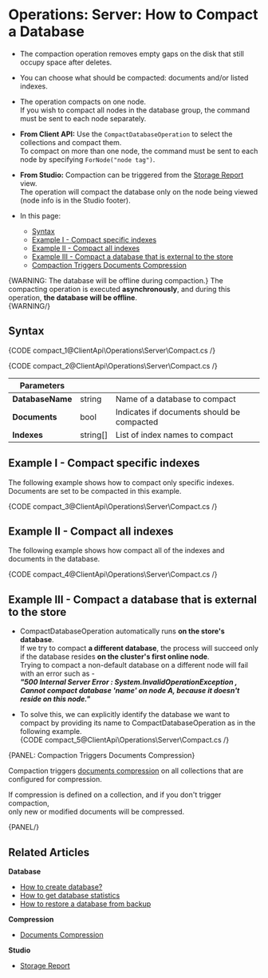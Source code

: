 # Operations: Server: How to Compact a Database

* The compaction operation removes empty gaps on the disk that still occupy space after deletes.

* You can choose what should be compacted: documents and/or listed indexes.  

* The operation compacts on one node.  
  If you wish to compact all nodes in the database group, the command must be sent to each node separately.  

* **From Client API:**
  Use the `CompactDatabaseOperation` to select the collections and compact them.  
  To compact on more than one node, the command must be sent to each node by specifying `ForNode("node tag")`. 

* **From Studio:**
  Compaction can be triggered from the [Storage Report](../../../studio/database/settings/documents-compression#database-storage-report) view.  
  The operation will compact the database only on the node being viewed (node info is in the Studio footer).  



* In this page:
   * [Syntax](../../../client-api/operations/server-wide/compact-database#syntax)
   * [Example I - Compact specific indexes](../../../client-api/operations/server-wide/compact-database#example-i---compact-specific-indexes)
   * [Example II - Compact all indexes](../../../client-api/operations/server-wide/compact-database#example-ii---compact-all-indexes)
   * [Example III - Compact a database that is external to the store](../../../client-api/operations/server-wide/compact-database#example-iii)
   * [Compaction Triggers Documents Compression](../../../client-api/operations/server-wide/compact-database#compaction-triggers-documents-compression)

{WARNING: The database will be offline during compaction.}
The compacting operation is executed **asynchronously**, 
and during this operation, **the database will be offline**.  
{WARNING/}

## Syntax

{CODE compact_1@ClientApi\Operations\Server\Compact.cs /}

{CODE compact_2@ClientApi\Operations\Server\Compact.cs /}

| Parameters | | |
| ------------- | ------------- | ----- |
| **DatabaseName** | string | Name of a database to compact |
| **Documents** | bool | Indicates if documents should be compacted |
| **Indexes** | string[] | List of index names to compact |

## Example I - Compact specific indexes

The following example shows how to compact only specific indexes.
Documents are set to be compacted in this example.

{CODE compact_3@ClientApi\Operations\Server\Compact.cs /}


## Example II - Compact all indexes

The following example shows how compact all of the indexes and documents in the database. 

{CODE compact_4@ClientApi\Operations\Server\Compact.cs /}


## Example III - Compact a database that is external to the store

* CompactDatabaseOperation automatically runs **on the store's database**.  
  If we try to compact **a different database**, the process will succeed only if the database 
  resides **on the cluster's first online node**.  
  Trying to compact a non-default database on a different node will fail with an error such as -  
  **_"500 Internal Server Error : 
  System.InvalidOperationException , 
  Cannot compact database 'name' on node A, because it doesn't reside on this node."_**  
  
* To solve this, we can explicitly identify the database we want to compact by providing 
  its name to CompactDatabaseOperation as in the following example.  
  {CODE compact_5@ClientApi\Operations\Server\Compact.cs /}

{PANEL: Compaction Triggers Documents Compression}

Compaction triggers [documents compression](../../../server/storage/documents-compression) 
on all collections that are configured for compression.  

If compression is defined on a collection, and if you don't trigger compaction,  
only new or modified documents will be compressed.


{PANEL/}

## Related Articles

**Database**

- [How to create database?](../../../client-api/operations/server-wide/create-database) 
- [How to get database statistics](../../../client-api/operations/maintenance/get-statistics)
- [How to restore a database from backup](../../../client-api/operations/server-wide/restore-backup)

**Compression**

- [Documents Compression](../../../server/storage/documents-compression)

**Studio**

- [Storage Report](../../../studio/database/settings/documents-compression#database-storage-report)
